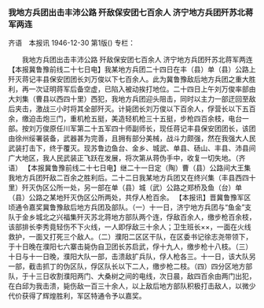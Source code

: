 ### 我地方兵团出击丰沛公路  歼敌保安团七百余人  济宁地方兵团歼苏北蒋军两连
齐语　本报讯
1946-12-30
第1版()
专栏：

　　我地方兵团出击丰沛公路
    歼敌保安团七百余人
    济宁地方兵团歼苏北蒋军两连
    【本报冀鲁豫前线二十七日电】我某地方兵团二十四日在丰（县）单（县）公路上歼灭蒋记丰县保安团团长刘万俊以下七百余人。此为冀鲁豫敌后地方兵团之重大胜利，再一次证明蒋军后备空虚，已陷入被动挨打地位。二十四日上午刘万俊率部由大刘集（曹县以西四十里）西犯，我地方兵团迎头阻击，同时以主力一部迂回至敌后夹击，激战三小时将其全部歼灭。计毙团长刘万俊以下百余人，俘营长以下五百余，缴迫击炮三门，重机枪五挺，美造轻机枪三十五挺，步枪四百余枝，电台一部。按刘万俊原任川军第二十五军四十师副师长，现任蒋记丰县保安团团长，该团由徐州绥署装备，武器甚为完善，且拥有部分美械，战斗力颇强，然在我强大人民武装打击下，终于覆灭。现苏鲁边鱼台、金乡、城武、单县、砀山、丰县、沛县间广大地区，我人民武装正飞跃在发展，将次第从蒋伪手中，收复一切失地。（齐语）
    【本报冀鲁豫前线二十七日电】继二十一日定（陶）曹（县）公路间大王集我地方兵团歼敌二百余之胜利后。二十二日我某地方兵团又在终兴集（丰县西四十里）歼灭伪区公所一处，另一部在单（县）城（武）公路之郑桥及鱼（台）单（县）公路之某地歼灭伪区公所两处，共俘人枪百余。
    【本报讯】晋冀鲁豫军区顷通令嘉奖冀鲁豫敌后地方兵团及部队。（一）十一日，济宁地方兵团与“鱼金”支队于金乡城北之兴福集歼灭苏北蒋地方部队两个连，俘敌百余人，缴步枪百余枝，该部排长李秀竟轻伤不下火线，一人即俘敌三十余人；卫生班长××，一面在火线救护，一面又打死三个敌人。（二）濮阳二区区干队，在区委书记徐志尧带领下，于十日晚在濮阳七六寨击毙伪自卫团长苏启武，俘十九人，缴步枪十八枝。（三）十日与十一日晚，濮阳大队一部，击溃敌扩兵队，俘人枪各三。十一日，该大队另一部，截击抓丁的伪区队，俘区队长以下二人，缴步枪二枝。（四）四分区地方部队，于十三日收割濮阳两门、大桑树之间的电线，次日晨，敌四百余由两门出犯，在白邱为我击溃，毙伤敌一百三十余人，以上敌后地方部队积极打击敌人，以微少代价获得了辉煌胜利，军区特通令予以嘉奖。

